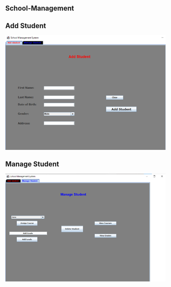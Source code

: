 ## School-Management
## **Add Student**
![Main Page](/screenshot/Screenshot%202023-10-17%20123033.png)
## **Manage Student**
![Order Page](/screenshot/Screenshot%202023-10-17%20123430.png)
